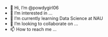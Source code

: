 - 👋 Hi, I’m @powdygirl06
- 👀 I’m interested in ...
- 🌱 I’m currently learning Data Science at NAU
- 💞️ I’m looking to collaborate on ...
- 📫 How to reach me ...

<!---
powdygirl06/powdygirl06 is a ✨ special ✨ repository because its `README.md` (this file) appears on your GitHub profile.
You can click the Preview link to take a look at your changes.
--->

